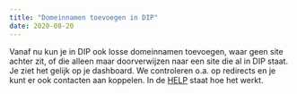 ```yaml
---
title: "Domeinnamen toevoegen in DIP"
date: 2020-08-20
---
```


Vanaf nu kun je in DIP ook losse domeinnamen toevoegen, waar geen site achter zit, of
die alleen maar doorverwijzen naar een site die al in DIP staat. Je ziet het gelijk
op je dashboard. We controleren o.a. op redirects en je kunt er ook contacten aan
koppelen. In de [HELP](/help/website-form.html) staat hoe het werkt.
